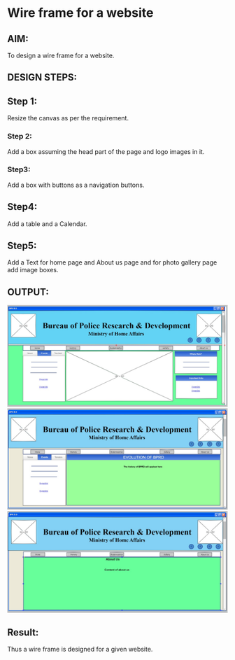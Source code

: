 # Wire frame for a website

## AIM:
To design a wire frame for a website.

## DESIGN STEPS:

## Step 1:
Resize the canvas as per the requirement.
### Step 2:
Add a box assuming the head part of the page and logo images in it.
### Step3:
Add a box with buttons as a navigation buttons.
## Step4:
Add a table and a Calendar.
## Step5:
Add a Text for home page and About us page and for photo gallery page add image boxes.

## OUTPUT:
![Github Logo](home1.jpeg)
![Github Logo](events.jpeg)
![Github Logo](about.jpeg)


## Result:
Thus a wire frame is designed for a given website.
